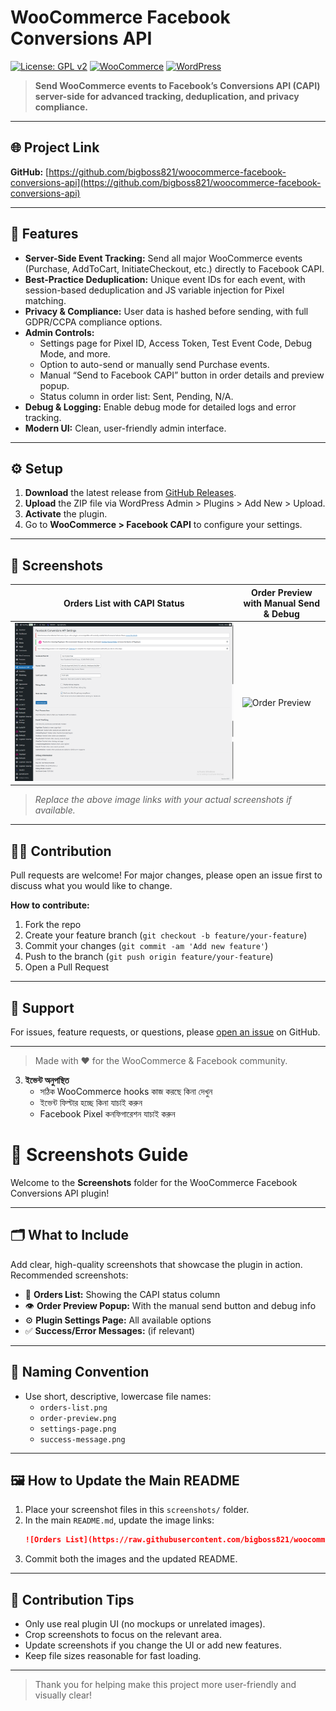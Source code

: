 
# WooCommerce Facebook Conversions API

[![License: GPL v2](https://img.shields.io/badge/License-GPLv2-blue.svg)](https://www.gnu.org/licenses/gpl-2.0.html)
[![WooCommerce](https://img.shields.io/badge/WooCommerce-Compatible-brightgreen.svg)](https://woocommerce.com/)
[![WordPress](https://img.shields.io/badge/WordPress-5.0%2B-blue.svg)](https://wordpress.org/)

> **Send WooCommerce events to Facebook’s Conversions API (CAPI) server-side for advanced tracking, deduplication, and privacy compliance.**

---

## 🌐 Project Link

**GitHub:** [https://github.com/bigboss821/woocommerce-facebook-conversions-api](https://github.com/bigboss821/woocommerce-facebook-conversions-api)

---

## 🚀 Features

- **Server-Side Event Tracking:** Send all major WooCommerce events (Purchase, AddToCart, InitiateCheckout, etc.) directly to Facebook CAPI.
- **Best-Practice Deduplication:** Unique event IDs for each event, with session-based deduplication and JS variable injection for Pixel matching.
- **Privacy & Compliance:** User data is hashed before sending, with full GDPR/CCPA compliance options.
- **Admin Controls:**
  - Settings page for Pixel ID, Access Token, Test Event Code, Debug Mode, and more.
  - Option to auto-send or manually send Purchase events.
  - Manual “Send to Facebook CAPI” button in order details and preview popup.
  - Status column in order list: Sent, Pending, N/A.
- **Debug & Logging:** Enable debug mode for detailed logs and error tracking.
- **Modern UI:** Clean, user-friendly admin interface.

---

## ⚙️ Setup

1. **Download** the latest release from [GitHub Releases](https://github.com/bigboss821/woocommerce-facebook-conversions-api/releases).
2. **Upload** the ZIP file via WordPress Admin > Plugins > Add New > Upload.
3. **Activate** the plugin.
4. Go to **WooCommerce > Facebook CAPI** to configure your settings.

---

## 📸 Screenshots

| Orders List with CAPI Status | Order Preview with Manual Send & Debug |
|-----------------------------|----------------------------------------|
| ![Orders List](3XiV5oYoMv.png) | ![Order Preview](screenshots/order-preview.png) |

> _Replace the above image links with your actual screenshots if available._

---

## 🧑‍💻 Contribution

Pull requests are welcome! For major changes, please open an issue first to discuss what you would like to change.

**How to contribute:**
1. Fork the repo
2. Create your feature branch (`git checkout -b feature/your-feature`)
3. Commit your changes (`git commit -am 'Add new feature'`)
4. Push to the branch (`git push origin feature/your-feature`)
5. Open a Pull Request

---

## 💬 Support

For issues, feature requests, or questions, please [open an issue](https://github.com/bigboss821/woocommerce-facebook-conversions-api/issues) on GitHub.

---

> Made with ❤️ for the WooCommerce & Facebook community.


3. **ইভেন্ট অনুপস্থিত**
   - সঠিক WooCommerce hooks কাজ করছে কিনা দেখুন
   - ইভেন্ট ফিল্টার হচ্ছে কিনা যাচাই করুন
   - Facebook Pixel কনফিগারেশন যাচাই করুন
  
# 📸 Screenshots Guide

Welcome to the **Screenshots** folder for the WooCommerce Facebook Conversions API plugin!

---

## 🗂️ What to Include

Add clear, high-quality screenshots that showcase the plugin in action. Recommended screenshots:

- 🛒 **Orders List:** Showing the CAPI status column
- 👁️ **Order Preview Popup:** With the manual send button and debug info
- ⚙️ **Plugin Settings Page:** All available options
- ✅ **Success/Error Messages:** (if relevant)

---

## 📝 Naming Convention

- Use short, descriptive, lowercase file names:
  - `orders-list.png`
  - `order-preview.png`
  - `settings-page.png`
  - `success-message.png`

---

## 🖼️ How to Update the Main README

1. Place your screenshot files in this `screenshots/` folder.
2. In the main `README.md`, update the image links:
   ```markdown
   ![Orders List](https://raw.githubusercontent.com/bigboss821/woocommerce-facebook-conversions-api/refs/heads/main/chrome_lwnx0TovYK.png)
   ```
3. Commit both the images and the updated README.

---

## 🤝 Contribution Tips

- Only use real plugin UI (no mockups or unrelated images).
- Crop screenshots to focus on the relevant area.
- Update screenshots if you change the UI or add new features.
- Keep file sizes reasonable for fast loading.

---

> Thank you for helping make this project more user-friendly and visually clear! 
